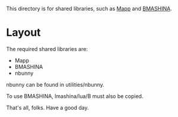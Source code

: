 This directory is for shared libraries, such as [Mapp](https://github.com/aaronbolyard/Discworld) and [BMASHINA](https://github.com/bkdoormaus/BMASHINA).

# Layout

The required shared libraries are:

- Mapp
- BMASHINA
- nbunny

nbunny can be found in utilities/nbunny.

To use BMASHINA, lmashina/lua/B must also be copied.

That's all, folks. Have a good day.